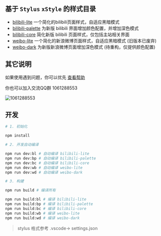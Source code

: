 ## 基于 `Stylus` `xStyle` 的样式目录

- [bilibili-lite](bilibili-lite/README.md) 一个简化的bilibili页面样式，自适应黑暗模式
- [bilibili-palette](bilibili-palette/README.md) 为新版 bilibili 界面增加颜色配置，并增加深色模式
- [bilibili-core](bilibili-core/README.md) 简化新版 bilibili 页面样式，仅包括主站相关界面
- [weibo-lite](weibo-lite/README.md) 一个简化的新浪微博页面样式，自适应黑暗模式 (旧版本已废弃)
- [weibo-dark](weibo-dark/README.md) 为新版新浪微博页面增加深色模式 (待重构，仅提供颜色配置)

## 其它说明

如果使用遇到问题，你可以优先 [查看帮助](./help.md)

你也可以加入交流QQ群 1061288553

![1061288553](https://i.loli.net/2020/03/28/agCTnyh2ZRDsQm3.jpg)

## 开发

``` sh
# 1. 初始化

npm install

# 2. 开发自动编译

npm run dev:bl # 自动编译 bilibili-lite
npm run dev:bp # 自动编译 bilibili-palette
npm run dev:bc # 自动编译 bilibili-core
npm run dev:wb # 自动编译 weibo-lite
npm run dev:wd # 自动编译 weibo-dark

# 3. 构建

npm run build # 编译所有

npm run build:bl # 编译 bilibili-lite
npm run build:bp # 编译 bilibili-palette
npm run build:bc # 编译 bilibili-core
npm run build:wb # 编译 weibo-lite
npm run build:wd # 编译 weibo-dark
```

> stylus 格式参考 .vscode-> settings.json

